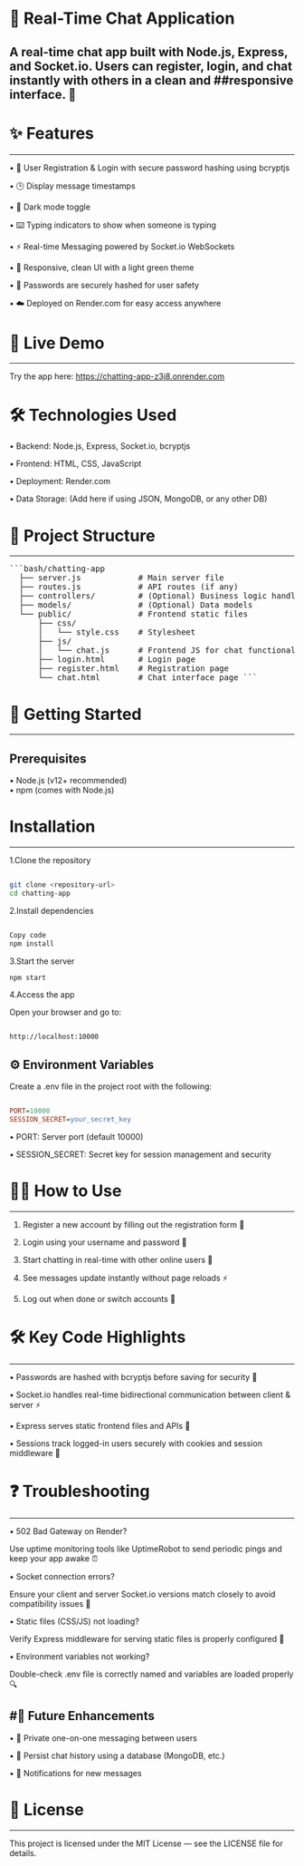# 💬 Real-Time Chat Application

 A real-time chat app built with Node.js, Express, and Socket.io.
Users can register, login, and chat instantly with others in a clean and ##responsive interface. 🚀
---

# ✨ Features
---
 • 📝 User Registration & Login with secure password hashing using bcryptjs

 • 🕒 Display message timestamps

 • 🌙 Dark mode toggle

 • ⌨️ Typing indicators to show when someone is typing

 • ⚡ Real-time Messaging powered by Socket.io WebSockets

 • 🎨 Responsive, clean UI with a light green theme

 • 🔐 Passwords are securely hashed for user safety

 • ☁️ Deployed on Render.com for easy access anywhere


# 🔗 Live Demo
---

 Try the app here:
 https://chatting-app-z3j8.onrender.com


# 🛠 Technologies Used

• Backend: Node.js, Express, Socket.io, bcryptjs

• Frontend: HTML, CSS, JavaScript

• Deployment: Render.com

• Data Storage: (Add here if using JSON, MongoDB, or any other DB)


# 📂 Project Structure
---

<pre>```bash/chatting-app
  ├── server.js            # Main server file
  ├── routes.js            # API routes (if any)
  ├── controllers/         # (Optional) Business logic handlers
  ├── models/              # (Optional) Data models
  └── public/              # Frontend static files
      ├── css/
      │   └── style.css    # Stylesheet
      ├── js/
      │   └── chat.js      # Frontend JS for chat functionality
      ├── login.html       # Login page
      ├── register.html    # Registration page
      └── chat.html        # Chat interface page ```</pre>



# 🚀 Getting Started
---
## Prerequisites

• Node.js (v12+ recommended)   
• npm (comes with Node.js)

# Installation
---
1.Clone the repository

```bash

git clone <repository-url>
cd chatting-app
```

2.Install dependencies

```bash

Copy code
npm install
```

3.Start the server

```bash
npm start
```

4.Access the app

Open your browser and go to:

```arduino

http://localhost:10000
```

## ⚙️ Environment Variables

Create a .env file in the project root with the following:

```ini

PORT=10000
SESSION_SECRET=your_secret_key
```
• PORT: Server port (default 10000)

• SESSION_SECRET: Secret key for session management and security


# 🧑‍💻 How to Use
---

1. Register a new account by filling out the registration form 📝

2. Login using your username and password 🔐

3. Start chatting in real-time with other online users 💬

4. See messages update instantly without page reloads ⚡

5. Log out when done or switch accounts 🔄


# 🛠 Key Code Highlights
---

• Passwords are hashed with bcryptjs before saving for security 🔐

• Socket.io handles real-time bidirectional communication between client & server ⚡

• Express serves static frontend files and APIs 🚦

• Sessions track logged-in users securely with cookies and session middleware 🔑

# ❓ Troubleshooting
---

• 502 Bad Gateway on Render?

Use uptime monitoring tools like UptimeRobot to send periodic pings and keep your app awake ⏰

• Socket connection errors?

Ensure your client and server Socket.io versions match closely to avoid compatibility issues 🔄

• Static files (CSS/JS) not loading?

Verify Express middleware for serving static files is properly configured 📂

• Environment variables not working?

Double-check .env file is correctly named and variables are loaded properly 🔍


#🚧 Future Enhancements
---

• 🔐 Private one-on-one messaging between users

• 💾 Persist chat history using a database (MongoDB, etc.)

• 🔔 Notifications for new messages


# 📄 License
---

 This project is licensed under the MIT License — see the LICENSE file for details.

